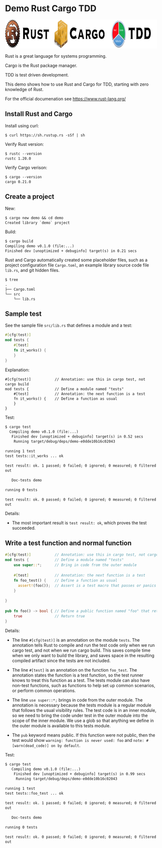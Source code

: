 # Demo Rust Cargo TDD

<img src="README.png" alt="Rust Cargo TDD" width="960" height="96" />

Rust is a great language for systems programming.

Cargo is the Rust package manager.

TDD is test driven development.

This demo shows how to use Rust and Cargo for TDD, starting with zero knowledge of Rust.

For the official documenation see https://www.rust-lang.org/


## Install Rust and Cargo

Install using curl:

```shell
$ curl https://sh.rustup.rs -sSf | sh
```

Verify Rust version:

```shell
$ rustc --version
rustc 1.20.0
```

Verify Cargo verison:

```shell
$ cargo --version
cargo 0.21.0
```

## Create a project

New:

```shell
$ cargo new demo && cd demo
Created library `demo` project
```

Build:

```shell
$ cargo build
Compiling demo v0.1.0 (file:...)
Finished dev [unoptimized + debuginfo] target(s) in 0.21 secs
```

Rust and Cargo automatically created some placeholder files, such as a project configuration file `Cargo.toml`, an example library source code file `lib.rs`, and git hidden files.

```shell
$ tree
.
├── Cargo.toml
└── src
    └── lib.rs
```


## Sample test

See the sample file `src/lib.rs` that defines a module and a test:

```rust
#[cfg(test)]
mod tests {
    #[test]
    fn it_works() {
    }
}
```

Explanation:

```rush
#[cfg(test)]           // Annotation: use this in cargo test, not cargo build
mod tests {            // Define a module named "tests"
    #[test]            // Annotation: the next function is a test
    fn it_works() {    // Define a function as usual
    }
}
```


Test:

```shell
$ cargo test
  Compiling demo v0.1.0 (file:...)
   Finished dev [unoptimized + debuginfo] target(s) in 0.52 secs
    Running target/debug/deps/demo-e0dde10b16c02043

running 1 test
test tests::it_works ... ok

test result: ok. 1 passed; 0 failed; 0 ignored; 0 measured; 0 filtered out

   Doc-tests demo

running 0 tests

test result: ok. 0 passed; 0 failed; 0 ignored; 0 measured; 0 filtered out
```

Details:

  * The most important result is `test result: ok`, which proves the test succeeded.


## Write a test function and normal function

```rust
#[cfg(test)]           // Annotation: use this in cargo test, not cargo build
mod tests {            // Define a module named "tests"
    use super::*;      // Bring in code from the outer module

    #[test]            // Annotation: the next function is a test
    fn foo_test() {    // Define a function as usual
      assert!(foo());  // Assert is a test macro that passes or panics
    }

}

pub fn foo() -> bool { // Define a public function named "foo" that returns a boolean 
    true               // Return true
}
```

Details:

  * The line `#[cfg(test)]` is an annotation on the module `tests`. The annotation tells Rust to compile and run the test code only when we run cargo test, and not when we run cargo build. This saves compile time when we only want to build the library, and saves space in the resulting compiled artifact since the tests are not included. 

  * The line `#[test]` is an annotation on the function `foo_test`. The annotation states the function is a test function, so the test runner knows to treat this function as a test. The tests module can also have non-test functions, such as functions to help set up common scenarios, or perform common operations.

  * The line `use super::*;` brings in code from the outer module. The annotation is necessary because the tests module is a regular module that follows the usual visibility rules. The test code is in an inner module, so we need to bring the code under test in the outer module into the scope of the inner module. We use a glob so that anything we define in the outer module is available to this tests module.

  * The `pub` keyword means public. If this function were not public, then the test would show `warning: function is never used: foo` and `note: #[warn(dead_code)] on by default`.

Test:

```shell
$ cargo test
   Compiling demo v0.1.0 (file:...)
    Finished dev [unoptimized + debuginfo] target(s) in 0.99 secs
     Running target/debug/deps/demo-e0dde10b16c02043

running 1 test
test tests::foo_test ... ok

test result: ok. 1 passed; 0 failed; 0 ignored; 0 measured; 0 filtered out

   Doc-tests demo

running 0 tests

test result: ok. 0 passed; 0 failed; 0 ignored; 0 measured; 0 filtered out
```

